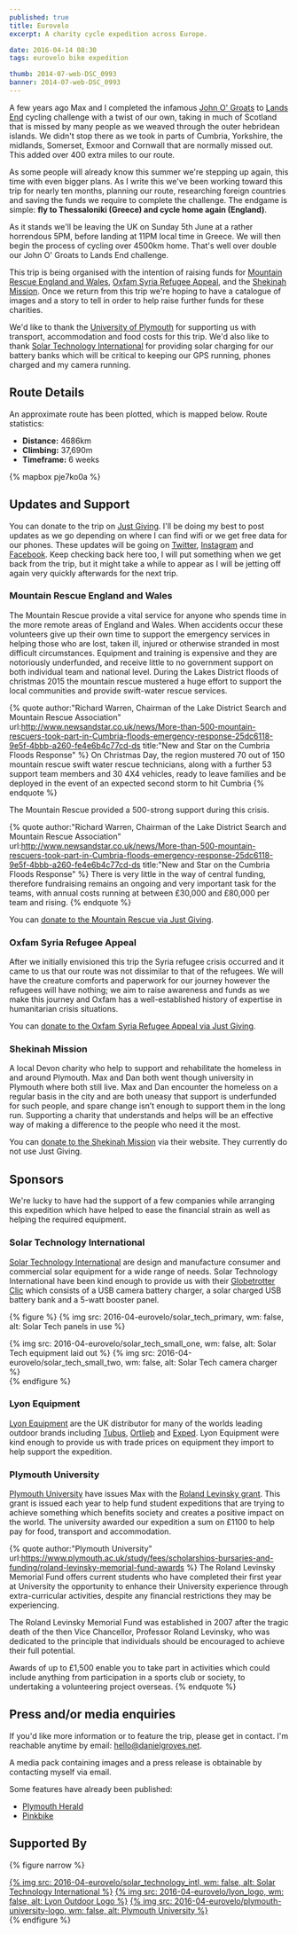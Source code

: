 ```yaml
---
published: true
title: Eurovelo
excerpt: A charity cycle expedition across Europe.

date: 2016-04-14 08:30
tags: eurovelo bike expedition

thumb: 2014-07-web-DSC_0993
banner: 2014-07-web-DSC_0993
---
```


A few years ago Max and I completed the infamous [John O' Groats][jogle1] to [Lands End][jogle2] cycling challenge with a twist of our own, taking in much of Scotland that is missed by many people as we weaved through the outer hebridean islands. We didn't stop there as we took in parts of Cumbria, Yorkshire, the midlands, Somerset, Exmoor and Cornwall that are normally missed out. This added over 400 extra miles to our route.

As some people will already know this summer we're stepping up again, this time with even bigger plans. As I write this we've been working toward this trip for nearly ten months, planning our route, researching foreign countries and saving the funds we require to complete the challenge. The endgame is simple: **fly to Thessaloniki (Greece) and cycle home again (England)**.

As it stands we'll be leaving the UK on Sunday 5th June at a rather horrendous 5PM, before landing at 11PM local time in Greece. We will then begin the process of cycling over 4500km home. That's well over double our John O' Groats to Lands End challenge.

This trip is being organised with the intention of raising funds for [Mountain Rescue England and Wales][donate_mrt], [Oxfam Syria Refugee Appeal][donate_oxfam], and the [Shekinah Mission][donate_shekinah]. Once we return from this trip we're hoping to have a catalogue of images and a story to tell in order to help raise further funds for these charities.

We'd like to thank the [University of Plymouth][plym_uni] for supporting us with transport, accommodation and food costs for this trip. We'd also like to thank [Solar Technology International][solar_technology_intl] for providing solar charging for our battery banks which will be critical to keeping our GPS running, phones charged and my camera running.

## Route Details

An approximate route has been plotted, which is mapped below. Route statistics:

* **Distance:** 4686km
* **Climbing:** 37,690m
* **Timeframe:** 6 weeks

{% mapbox pje7ko0a %}

## Updates and Support

You can donate to the trip on [Just Giving][donate]. I'll be doing my best to post updates as we go depending on where I can find wifi or we get free data for our phones. These updates will be going on [Twitter][social_twitter], [Instagram][social_instagram] and [Facebook][social_facebook]. Keep checking back here too, I will put something when we get back from the trip, but it might take a while to appear as I will be jetting off again very quickly afterwards for the next trip.

### Mountain Rescue England and Wales

The Mountain Rescue provide a vital service for anyone who spends time in the more remote areas of England and Wales. When accidents occur these volunteers give up their own time to support the emergency services in helping those who are lost, taken ill, injured or otherwise stranded in most difficult circumstances. Equipment and training is expensive and they are notoriously underfunded, and receive little to no government support on both individual team and national level. During the Lakes District floods of christmas 2015 the mountain rescue mustered a huge effort to support the local communities and provide swift-water rescue services.

{% quote author:"Richard Warren, Chairman of the Lake District Search and Mountain Rescue Association" url:http://www.newsandstar.co.uk/news/More-than-500-mountain-rescuers-took-part-in-Cumbria-floods-emergency-response-25dc6118-9e5f-4bbb-a260-fe4e6b4c77cd-ds title:"New and Star on the Cumbria Floods Response" %}
  On Christmas Day, the region mustered 70 out of 150 mountain rescue swift water rescue technicians, along with a further 53 support team members and 30 4X4 vehicles, ready to leave families and be deployed in the event of an expected second storm to hit Cumbria
{% endquote %}

The Mountain Rescue provided a 500-strong support during this crisis.

{% quote author:"Richard Warren, Chairman of the Lake District Search and Mountain Rescue Association" url:http://www.newsandstar.co.uk/news/More-than-500-mountain-rescuers-took-part-in-Cumbria-floods-emergency-response-25dc6118-9e5f-4bbb-a260-fe4e6b4c77cd-ds title:"New and Star on the Cumbria Floods Response" %}
  There is very little in the way of central funding, therefore fundraising remains an ongoing and very important task for the teams, with annual costs running at between £30,000 and £80,000 per team and rising.
{% endquote %}

You can [donate to the Mountain Rescue via Just Giving][donate_mrt].

### Oxfam Syria Refugee Appeal

After we initially envisioned this trip the Syria refugee crisis occurred and it came to us that our route was not dissimilar to that of the refugees. We will have the creature comforts and paperwork for our journey however the refugees will have nothing; we aim to raise awareness and funds as we make this journey and Oxfam has a well-established history of expertise in humanitarian crisis situations.

You can [donate to the Oxfam Syria Refugee Appeal via Just Giving][donate_oxfam].

### Shekinah Mission

A local Devon charity who help to support and rehabilitate the homeless in and around Plymouth. Max and Dan both went though university in Plymouth where both still live. Max and Dan encounter the homeless on a regular basis in the city and are both uneasy that support is underfunded for such people, and spare change isn’t enough to support them in the long run. Supporting a charity that understands and helps will be an effective way of making a difference to the people who need it the most.

You can [donate to the Shekinah Mission][donate_shekinah] via their website. They currently do not use Just Giving.

## Sponsors

We're lucky to have had the support of a few companies while arranging this expedition which have helped to ease the financial strain as well as helping the required equipment.

### Solar Technology International

[Solar Technology International][solar_technology_intl] are design and manufacture consumer and commercial solar equipment for a wide range of needs. Solar Technology International have been kind enough to provide us with their [Globetrotter Clic][solar_technology_intl_package] which consists of a USB camera battery charger, a solar charged USB battery bank and a 5-watt booster panel.

{% figure %}
  {% img src: 2016-04-eurovelo/solar_tech_primary, wm: false, alt: Solar Tech panels in use %}

  <div class="row pair">
    {% img src: 2016-04-eurovelo/solar_tech_small_one, wm: false, alt: Solar Tech equipment laid out %}
    {% img src: 2016-04-eurovelo/solar_tech_small_two, wm: false, alt: Solar Tech camera charger %}
  </div>
{% endfigure %}

### Lyon Equipment

[Lyon Equipment][lyon] are the UK distributor for many of the worlds leading outdoor brands including [Tubus][tubus], [Ortlieb][ortlieb] and [Exped][exped]. Lyon Equipment were kind enough to provide us with trade prices on equipment they import to help support the expedition.

### Plymouth University

[Plymouth University][plym_uni] have issues Max with the [Roland Levinsky grant][plym_uni_grant]. This grant is issued each year to help fund student expeditions that are trying to achieve something which benefits society and creates a positive impact on the world. The university awarded our expedition a sum on £1100 to help pay for food, transport and accommodation.


{% quote author:"Plymouth University" url:https://www.plymouth.ac.uk/study/fees/scholarships-bursaries-and-funding/roland-levinsky-memorial-fund-awards %}
The Roland Levinsky Memorial Fund offers current students who have completed their first year at University the opportunity to enhance their University experience through extra-curricular activities, despite any financial restrictions they may be experiencing.

The Roland Levinsky Memorial Fund was established in 2007 after the tragic death of the then Vice Chancellor, Professor Roland Levinsky, who was dedicated to the principle that individuals should be encouraged to achieve their full potential.

Awards of up to £1,500 enable you to take part in activities which could include anything from participation in a sports club or society, to undertaking a volunteering project overseas.
{% endquote %}

## Press and/or media enquiries

If you'd like more information or to feature the trip, please get in contact. I'm reachable anytime by email: <hello@danielgroves.net>.

A media pack containing images and a press release is obtainable by contacting myself via email.

Some features have already been published:

- [Plymouth Herald][media_plymouth_herald]
- [Pinkbike][media_pinkbike]

## Supported By

{% figure narrow %}
  <div class="row three">
    <a href="http://www.solartechnology.co.uk" title="Solar Technology International">{% img src: 2016-04-eurovelo/solar_technology_intl, wm: false, alt: Solar Technology International %}</a>
    <a href="http://lyon.co.uk/outdoor/" title="Lyon Outdoor Distribution">{% img src: 2016-04-eurovelo/lyon_logo, wm: false, alt: Lyon Outdoor Logo %}</a>
    <a href="https://www.plymouth.ac.uk" title="Plymouth University">{% img src: 2016-04-eurovelo/plymouth-university-logo, wm: false, alt: Plymouth University %}</a>
  </div>
{% endfigure %}

[donate_mrt]: https://www.justgiving.com/Eurovelo16 "Donate to the Mountain Rescue"
[donate_oxfam]: https://www.justgiving.com/Eurovelo16a "Donate to Oxfam"
[donate_shekinah]: http://www.shekinahmission.co.uk/raising-money/ "Donate to the Shekinah Mission"
[donate]: https://www.justgiving.com/teams/Eurovelo2016 "Eurovelo on Just Giving"

[jogle1]: /adventures-photography/2014/11/JOGLE/ "John O' Groats to Lands End Part 1"
[jogle2]: /adventures-photography/2014/12/JOGLE-2/ "John O' Groats to Lands End Part 2"

[plym_uni]: https://www.plymouth.ac.uk "Plymouth University"
[solar_technology_intl]: http://www.solartechnology.co.uk "Solar Technology International"
[solar_technology_intl_package]: http://www.solartechnology.co.uk/index.php?route=product/product&product_id=336  "Solar Technology International Globetrotter Clic bundle"
[lyon]: https://lyon.co.uk "Lyon Outdoor Equipment"
[ortlieb]: https://www.ortlieb.com/en/ "Ortlieb German Outdoor Equipment"
[exped]: http://www.exped.com/international/en "Exped International Expedition Equipment"
[tubus]: http://www.tubus.com "Tubus Rack Systems"
[plym_uni_grant]: https://www.plymouth.ac.uk/study/fees/scholarships-bursaries-and-funding/roland-levinsky-memorial-fund-awards "Roland Levinsky Memorial Fund Awards"

[social_facebook]: https://www.facebook.com/eurovelo2016/?fref=ts "Eurovelo Expedition on Facebook"
[social_instagram]: http://instagram.com/danielsgroves/ "Daniel Groves on Instagram"
[social_twitter]: https://twitter.com/danielsgroves "Daniel Groves on Twitter"

[media_plymouth_herald]: http://www.plymouthherald.co.uk/Cycling-enthusiasts-cycle-Plymouth-Greece-raising/story-29171649-detail/story.html "Feature on Plymouth Herald website"
[media_pinkbike]: http://www.pinkbike.com/u/danielgroves/blog/eurovelo-2016-a-4500km-charity-cycle-ride.html "Feature on Pinkbike"
